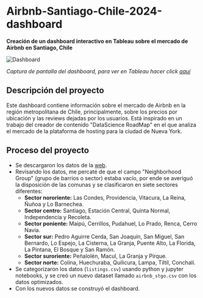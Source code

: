 # Airbnb-Santiago-Chile-2024-dashboard
__Creación de un dashboard interactivo en Tableau sobre el mercado de Airbnb en Santiago, Chile__

<image src="https://github.com/BastianLQ/Airbnb-Santiago-Chile-2024-dashboard/blob/main/Images/Sin%20t%C3%ADtulo.jpg" alt="Dashboard">
  
_Captura de pantalla del dashboard, para ver en Tableau hacer click [aquí](https://public.tableau.com/app/profile/basti.n.l.pez/viz/TendenciasenYoutube/TendenciasenYouTube)_

## Descripción del proyecto
Este dashboard contiene información sobre el mercado de Airbnb en la región metropolitana de Chile, principalmente, sobre los precios por ubicación y las reviews dejadas por los usuarios. Está inspirado en un trabajo del creador de contenido "DataScience RoadMap" en el que analiza el mercado de la plataforma de hosting para la ciudad de Nueva York.

## Proceso del proyecto
- Se descargaron los datos de la [web](https://insideairbnb.com/get-the-data/).
- Revisando los datos, me percaté de que el campo "Neighborhood Group" (grupo de barrios o sector) estaba vacío, por ende se averiguó la disposición de las comunas y se clasificaron en siete sectores diferentes:
  - __Sector nororiente:__ Las Condes, Providencia, Vitacura, La Reina, Ñuñoa y Lo Barnechea.
  - __Sector centro:__ Santiago, Estación Central, Quinta Normal, Independencia y Recoleta.
  - __Sector poniente:__ Maipú, Cerrillos, Pudahuel, Lo Prado, Renca, Cerro Navia.
  - __Sector sur:__ Pedro Aguirre Cerda, San Joaquín, San Miguel, San Bernardo, Lo Espejo, La Cisterna, La Granja, Puente Alto, La Florida, La Pintana, El Bosque y San Ramón.
  - __Sector suroriente:__ Peñalolén, Macul, La Granja y Pirque.
  - __Sector norte:__ Colina, Huechuraba, Quilicura, Lampa, Tiltil, Conchalí.
- Se categorizaron los datos (`listings.csv`) usando python y jupyter notebooks, y se creó un nuevo dataset llamado `airbnb_stgo.csv` con los datos optimizados.
- Con los nuevos datos se construyó el dashboard.
